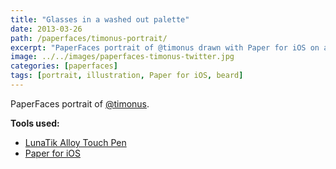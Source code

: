 ```yaml
---
title: "Glasses in a washed out palette"
date: 2013-03-26
path: /paperfaces/timonus-portrait/
excerpt: "PaperFaces portrait of @timonus drawn with Paper for iOS on an iPad."
image: ../../images/paperfaces-timonus-twitter.jpg
categories: [paperfaces]
tags: [portrait, illustration, Paper for iOS, beard]
---
```


PaperFaces portrait of [@timonus](https://twitter.com/timonus).

**Tools used:**

- [LunaTik Alloy Touch Pen](https://www.amazon.com/gp/product/B00821TR7G/ref=as_li_ss_tl?ie=UTF8&tag=mademist-20&linkCode=as2&camp=1789&creative=390957&creativeASIN=B00821TR7G)
- [Paper for iOS](https://paper.bywetransfer.com/)
